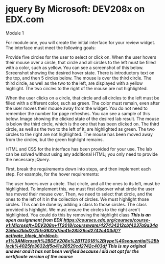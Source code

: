 # jquery By Microsoft: DEV208x on EDX.com
Module 1 

For module one, you will create the initial interface for your review widget. The interface must meet the following goals:

Provide five circles for the user to select or click on. When the user hovers their mouse over a circle, that circle and all circles to the left must be filled with a color, such as yellow. You can see a screenshot of this below. Screenshot showing the desired hover state. There is introductory text on the top, and then 5 circles below. The mouse is over the third circle. The third circle, as well as the two to the left, are displayed with a yellow highlight. The two circles to the right of the mouse are not highlighted.

When the user clicks on a circle, that circle and all circles to the left must be filled with a different color, such as green. The color must remain, even after the user moves their mouse away from the widget. You do not need to remember the number for page refreshes. You can see a sample of this below. Image showing the clicked state of the desired lab result. The mouse is below the third circle, which is the one that has been clicked on. The third circle, as well as the two to the left of it, are highlighted as green. The two circles to the right are not highlighted. The mouse has been moved away from the circles, but the green highlight remains.

HTML and CSS for the interface has been provided for your use. The lab can be solved without using any additional HTML; you only need to provide the necessary jQuery.

First, break the requirements down into steps, and then implement each step. For example, for the hover requirements:

The user hovers over a circle. That circle, and all the ones to its left, must be highlighted. 
To implement this, we must first discover what circle the user has moved their mouse over. 
Then, we need to select that circle, and the ones to the left of it in the collection of circles. We must highlight those circles.
This can be done by adding a class to those circles. The class provided is highlight. 
We must ensure the circles to the right aren't highlighted. You could do this by removing the highlight class
***This is an open assignment from EDX
https://courses.edx.org/courses/course-v1:Microsoft+DEV208x+1T2018/courseware/427434212cbf4237a9a34a256ac2bbd2/25fe3632df5a41e28529cd2742c403df/?activate_block_id=block-v1%3AMicrosoft%2BDEV208x%2B1T2018%2Btype%40sequential%2Bblock%4025fe3632df5a41e28529cd2742c403df
This is my original answer and it has not been verified because I did not opt for the certificate version of the course***
